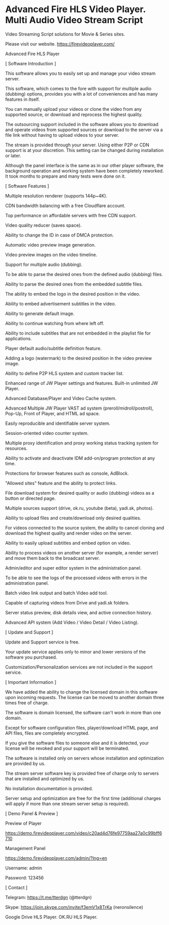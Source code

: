 # Advanced Fire HLS Video Player. Multi Audio Video Stream Script

Video Streaming Script solutions for Movie & Series sites.

Please visit our website. https://firevideoplayer.com/

Advanced Fire HLS Player

 [ Software Introduction ]


This software allows you to easily set up and manage your video stream server.


This software, which comes to the fore with support for multiple audio (dubbing) options, provides you with a lot of conveniences and has many features in itself.


You can manually upload your videos or clone the video from any supported source, or download and reprocess the highest quality.


The outsourcing support included in the software allows you to download and operate videos from supported sources or download to the server via a file link without having to upload videos to your server.


The stream is provided through your server. Using either P2P or CDN support is at your discretion. This setting can be changed during installation or later.


Although the panel interface is the same as in our other player software, the background operation and working system have been completely reworked. It took months to prepare and many tests were done on it.


[ Software Features ]


Multiple resolution renderer (supports 144p~4K).

CDN bandwidth balancing with a free Cloudflare account.

Top performance on affordable servers with free CDN support.

Video quality reducer (saves space).

Ability to change the ID in case of DMCA protection.

Automatic video preview image generation.

Video preview images on the video timeline.

Support for multiple audio ​​(dubbing).

To be able to parse the desired ones from the defined audio (dubbing) files.

Ability to parse the desired ones from the embedded subtitle files.

The ability to embed the logo in the desired position in the video.

Ability to embed advertisement subtitles in the video.

Ability to generate default image.

Ability to continue watching from where left off.

Ability to include subtitles that are not embedded in the playlist file for applications.

Player default audio/subtitle definition feature.

Adding a logo (watermark) to the desired position in the video preview image.

Ability to define P2P HLS system and custom tracker list.

Enhanced range of JW Player settings and features. Built-in unlimited JW Player.

Advanced Database/Player and Video Cache system.

Advanced Multiple JW Player VAST ad system (preroll/midroll/postroll), Pop-Up, Front of Player, and HTML ad space.

Easily reproducible and identifiable server system.

Session-oriented video counter system.

Multiple proxy identification and proxy working status tracking system for resources.

Ability to activate and deactivate IDM add-on/program protection at any time.

Protections for browser features such as console, AdBlock.

"Allowed sites" feature and the ability to protect links.

File download system for desired quality or audio (dubbing) videos as a button or directed page.

Multiple sources support (drive, ok.ru, youtube (beta), yadi.sk, photos).

Ability to upload files and create/download only desired qualities.

For videos connected to the source system, the ability to cancel cloning and download the highest quality and render video on the server.

Ability to easily upload subtitles and embed option on video.

Ability to process videos on another server (for example, a render server) and move them back to the broadcast server.

Admin/editor and super editor system in the administration panel.

To be able to see the logs of the processed videos with errors in the administration panel.

Batch video link output and batch Video add tool.

Capable of capturing videos from Drive and yadi.sk folders.

Server status preview, disk details view, and active connection history.

Advanced API system (Add Video / Video Detail / Video Listing).


[ Update and Support ]


Update and Support service is free.

Your update service applies only to minor and lower versions of the software you purchased.

Customization/Personalization services are not included in the support service.


[ Important Information ]


We have added the ability to change the licensed domain in this software upon incoming requests. The license can be moved to another domain three times free of charge.

The software is domain licensed, the software can't work in more than one domain.

Except for software configuration files, player/download HTML page, and API files, files are completely encrypted.

If you give the software files to someone else and it is detected, your license will be revoked and your support will be terminated.

The software is installed only on servers whose installation and optimization are provided by us.

The stream server software key is provided free of charge only to servers that are installed and optimized by us.

No installation documentation is provided.

Server setup and optimization are free for the first time (additional charges will apply if more than one stream server setup is required).


[ Demo Panel & Preview ]


Preview of Player

https://demo.firevideoplayer.com/video/c20ad4d76fe97759aa27a0c99bff6710


Management Panel

https://demo.firevideoplayer.com/admin/?lng=en

Username: admin

Password: 123456


[ Contact ]


Telegram: https://t.me/tterdgn (@tterdgn)

Skype: https://join.skype.com/invite/f3emV1x8TrKa (neronsilence)

Google Drive HLS Player. OK.RU HLS Player.

